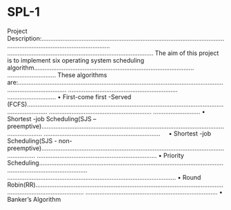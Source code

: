 # SPL-1

Project Description:....................................................................................................................................................................
....................................................................................
The aim of this project is to implement six operating system scheduling algorithm............................................................................................
............................
These algorithms are:........................................................................................................................................................
............................................................... ............................
    • First-come first -Served (FCFS)........................................................................................................................................
    ........................................................... ...........................
    • Shortest -job Scheduling(SJS – preemptive).............................................................................................................................
    ................................................................... 
    • Shortest -job Scheduling(SJS - non-preemptive).........................................................................................................................
.....................................................................
    • Priority Scheduling........................................................................................................................................................
.................................................................................................
    • Round Robin(RR)........................................................................................................................................................
............................................................................
    • Banker’s Algorithm
